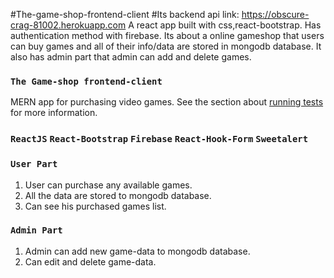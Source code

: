 #The-game-shop-frontend-client
#Its backend api link: https://obscure-crag-81002.herokuapp.com
A react app built with css,react-bootstrap.
Has authentication method with firebase.
Its about a online gameshop that users can buy games and all of their info/data are stored in mongodb database.
It also has admin part that admin can add and delete games.


### `The Game-shop frontend-client`
MERN app for purchasing video games.
See the section about [running tests](https://facebook.github.io/create-react-app/docs/running-tests) for more information.

### `ReactJS`  `React-Bootstrap`  `Firebase`  `React-Hook-Form` `Sweetalert`

### `User Part`
1. User can purchase any available games.
2. All the data are stored to mongodb database.
3. Can see his purchased games list.

### `Admin Part`
1. Admin can add new game-data to mongodb database.
2. Can edit and delete game-data.
